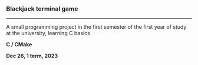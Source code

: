 ### Blackjack terminal game
---
A small programming project in the first semester of the first year of study at the university, learning C basics

**C / CMake**

**Dec 26, 1 term, 2023**

